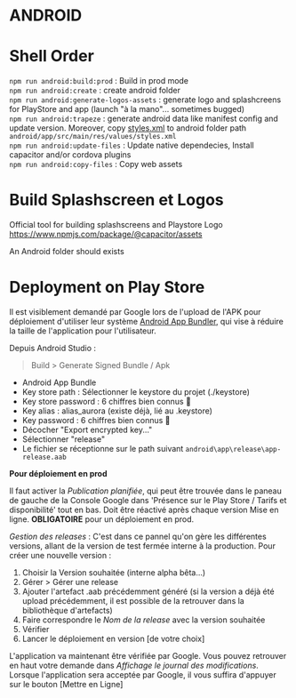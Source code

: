# ANDROID

# Shell Order

`npm run android:build:prod` : Build in prod mode<br>
`npm run android:create` : create android folder<br>
`npm run android:generate-logos-assets` : generate logo and splashcreens for PlayStore and app (launch "à la mano"... sometimes bugged)<br>
`npm run android:trapeze` : generate android data like manifest config and update version. Moreover, copy [styles.xml](src/styles.xml) to android folder path `android/app/src/main/res/values/styles.xml`<br>
`npm run android:update-files` : Update native dependecies, Install capacitor and/or cordova plugins<br>
`npm run android:copy-files` : Copy web assets <br>

# Build Splashscreen et Logos

Official tool for building splashscreens and Playstore Logo
https://www.npmjs.com/package/@capacitor/assets

An Android folder should exists

# Deployment on Play Store

Il est visiblement demandé par Google lors de l'upload de l'APK pour déploiement d'utiliser leur système [Android App Bundler](https://developer.android.com/platform/technology/app-bundle), qui vise à réduire la taille de l'application pour l'utilisateur.

Depuis Android Studio :

> Build > Generate Signed Bundle / Apk

- Android App Bundle
- Key store path : Sélectionner le keystore du projet (./keystore)
- Key store password : 6 chiffres bien connus 😬
- Key alias : alias_aurora (existe déjà, lié au .keystore)
- Key password : 6 chiffres bien connus 😬
- Décocher "Export encrypted key..."
- Sélectionner "release"
- Le fichier se réceptionne sur le path suivant `android\app\release\app-release.aab`

**Pour déploiement en prod**

Il faut activer la _Publication planifiée_, qui peut être trouvée dans le paneau de gauche de la Console Google dans 'Présence sur le Play Store / Tarifs et disponibilité' tout en bas. Doit être réactivé après chaque version Mise en ligne. **OBLIGATOIRE** pour un déploiement en prod.

_Gestion des releases_ : C'est dans ce pannel qu'on gère les différentes versions, allant de la version de test fermée interne à la production.
Pour créer une nouvelle version :

1.  Choisir la Version souhaitée (interne alpha bêta...)
2.  Gérer > Gérer une release
3.  Ajouter l'artefact .aab précédemment généré (si la version a déjà été upload précédemment, il est possible de la retrouver dans la bibliothèque d'artefacts)
4.  Faire correspondre le _Nom de la release_ avec la version souhaitée
5.  Vérifier
6.  Lancer le déploiement en version [de votre choix]

L'application va maintenant être vérifiée par Google. Vous pouvez retrouver en haut votre demande dans _Affichage le journal des modifications_. Lorsque l'application sera acceptée par Google, il vous suffira d'appuyer sur le bouton [Mettre en Ligne]
